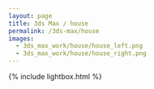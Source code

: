 ```yaml
---
layout: page
title: 3ds Max / house
permalink: /3ds-max/house
images:
  - 3ds_max_work/house/house_left.png
  - 3ds_max_work/house/house_right.png
---
```


{% include lightbox.html %}


